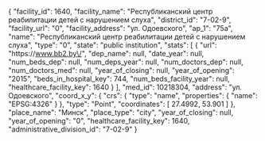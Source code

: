 {
    "facility_id": 1640,
    "facility_name": "Республиканский центр реабилитации детей с нарушением слуха",
    "district_id": "7-02-9",
    "facility_url": "0",
    "facility_address": "ул. Одоевского",
    "ap_1": "75а",
    "name": "Республиканский центр реабилитации детей с нарушением слуха",
    "type": "0",
    "state": "public institution",
    "stats": [
        {
            "url": "https:\/\/www.bb2.by\/",
            "dep_name": null,
            "date_year": null,
            "num_beds_dep": null,
            "num_deps_year": null,
            "num_doctors_dep": null,
            "num_doctors_med": null,
            "year_of_closing": null,
            "year_of_opening": "2015",
            "beds_in_hospital_key": 744,
            "num_beds_facility_year": null,
            "healthcare_facility_key": 1640
        }
    ],
    "med_id": 10218304,
    "address": "ул. Одоевского",
    "coord_x_y": {
        "crs": {
            "type": "name",
            "properties": {
                "name": "EPSG:4326"
            }
        },
        "type": "Point",
        "coordinates": [
            27.4992,
            53.901
        ]
    },
    "place_name": "Минск",
    "place_type": "city",
    "year_of_closing": null,
    "year_of_opening": "0",
    "healthcare_facility_key": 1640,
    "administrative_division_id": "7-02-9"
}